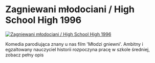 Zagniewani młodociani / High School High 1996 
=============
[![Zagniewani młodociani / High School High 1996 ](http://vidos.pl/images/player.gif)](http://vidos.pl/zagniewani-mlodociani-high-school-high-1996)

 Komedia parodiująca znany u nas film 'Młodzi gniewni'. Ambitny i egzaltowany nauczyciel historii rozpoczyna pracę w szkole średniej, zobacz pełny opis
